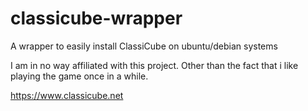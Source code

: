 # classicube-wrapper
A wrapper to easily install ClassiCube on ubuntu/debian systems

I am in no way affiliated with this project. Other than the fact that i like playing the game once in a while.

https://www.classicube.net
